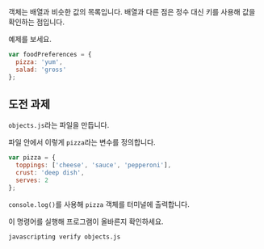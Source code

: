 객체는 배열과 비슷한 값의 목록입니다. 배열과 다른 점은 정수 대신 키를 사용해 값을 확인하는 점입니다.

예제를 보세요.

```js
var foodPreferences = {
  pizza: 'yum',
  salad: 'gross'
};
```

## 도전 과제

`objects.js`라는 파일을 만듭니다.

파일 안에서 이렇게 `pizza`라는 변수를 정의합니다.

```js
var pizza = {
  toppings: ['cheese', 'sauce', 'pepperoni'],
  crust: 'deep dish',
  serves: 2
};
```

`console.log()`를 사용해 `pizza` 객체를 터미널에 출력합니다.

이 명령어를 실행해 프로그램이 올바른지 확인하세요.

```bash
javascripting verify objects.js
```
